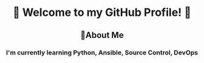 <h1 align="center">👋 Welcome to my GitHub Profile! 👋</h1>

<h2 align="center">💬About Me</h2>
<h3 align="center">I'm currently learning Python, Ansible, Source Control, DevOps</h3>
<!--
**slim941/slim941** is a ✨ _special_ ✨ repository because its `README.md` (this file) appears on your GitHub profile.

Here are some ideas to get you started:

- 🔭 I’m currently working on ...
- 🌱 I’m currently learning ...
- 👯 I’m looking to collaborate on ...
- 🤔 I’m looking for help with ...
- 💬 Ask me about ...
- 📫 How to reach me: ...
- 😄 Pronouns: ...
- ⚡ Fun fact: ...
-->
